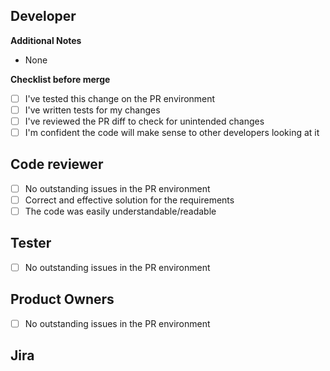 ## Developer ##

**Additional Notes**
- None

**Checklist before merge**
* [ ] I've tested this change on the PR environment
* [ ] I've written tests for my changes
* [ ] I've reviewed the PR diff to check for unintended changes
* [ ] I'm confident the code will make sense to other developers looking at it

## Code reviewer ## 
* [ ] No outstanding issues in the PR environment
* [ ] Correct and effective solution for the requirements
* [ ] The code was easily understandable/readable

## Tester ## 
* [ ] No outstanding issues in the PR environment

## Product Owners ## 
* [ ] No outstanding issues in the PR environment

## Jira ##
